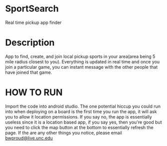 # SportSearch
Real time pickup app finder

# Description
App to find, create, and join local pickup sports in your area(area being 5 mile radius closest to you). Everything is updated in real time and once you join a particular game, you can instant message with the other people that have joined that game.

# HOW TO RUN
Import the code into android studio. The one potential hiccup you could run into when deploying on a board is the first time you run the app, it will ask you to allow it location permissions. If you say no, the app is essentially useless since it is a location based app, if you say yes, then you're good but you need to click the map button at the bottom to essentially refresh the page. If the are any other things you notice, please email bwproud@live.unc.edu
